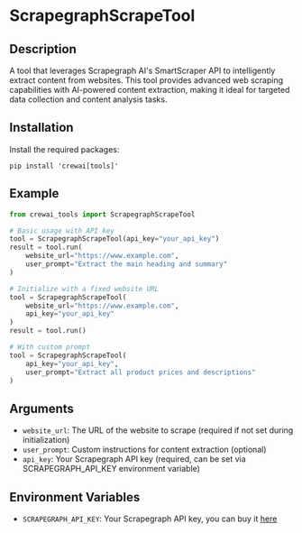 # ScrapegraphScrapeTool

## Description
A tool that leverages Scrapegraph AI's SmartScraper API to intelligently extract content from websites. This tool provides advanced web scraping capabilities with AI-powered content extraction, making it ideal for targeted data collection and content analysis tasks.

## Installation
Install the required packages:
```shell
pip install 'crewai[tools]'
```

## Example
```python
from crewai_tools import ScrapegraphScrapeTool

# Basic usage with API key
tool = ScrapegraphScrapeTool(api_key="your_api_key")
result = tool.run(
    website_url="https://www.example.com",
    user_prompt="Extract the main heading and summary"
)

# Initialize with a fixed website URL
tool = ScrapegraphScrapeTool(
    website_url="https://www.example.com",
    api_key="your_api_key"
)
result = tool.run()

# With custom prompt
tool = ScrapegraphScrapeTool(
    api_key="your_api_key",
    user_prompt="Extract all product prices and descriptions"
)
```

## Arguments
- `website_url`: The URL of the website to scrape (required if not set during initialization)
- `user_prompt`: Custom instructions for content extraction (optional)
- `api_key`: Your Scrapegraph API key (required, can be set via SCRAPEGRAPH_API_KEY environment variable)

## Environment Variables
- `SCRAPEGRAPH_API_KEY`: Your Scrapegraph API key, you can buy it [here](https://scrapegraphai.com)

